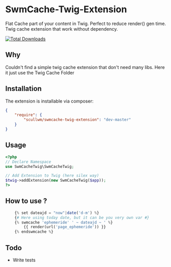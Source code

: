 # SwmCache-Twig-Extension
Flat Cache part of your content in Twig. Perfect to reduce render() gen time. Twig cache extension that work without dependency.

[![Total Downloads](https://poser.pugx.org/scullwm/swmcache-twig-extension/downloads.png)](https://packagist.org/packages/scullwm/swmcache-twig-extension)

## Why
Couldn't find a simple twig cache extension that don't need many libs. Here it just use the Twig Cache Folder

## Installation
The extension is installable via composer:
```json
{
    "require": {
        "scullwm/swmcache-twig-extension": "dev-master"
    }
}
```

## Usage
```php
<?php
// Declare Namespace
use SwmCacheTwig\SwmCacheTwig;

// Add Extension to Twig (here silex way)
$twig->addExtension(new SwmCacheTwig($app));
?>
```
## How to use ?
```php
    {% set dateajd = "now"|date('d-m') %}
    {# Here using today date, but it can be you very own var #}
    {% swmcache 'ephemeride' ' ~ dateajd ~ ' %}
        {{ render(url('page_ephemeride')) }}
    {% endswmcache %}
```
## Todo
- Write tests